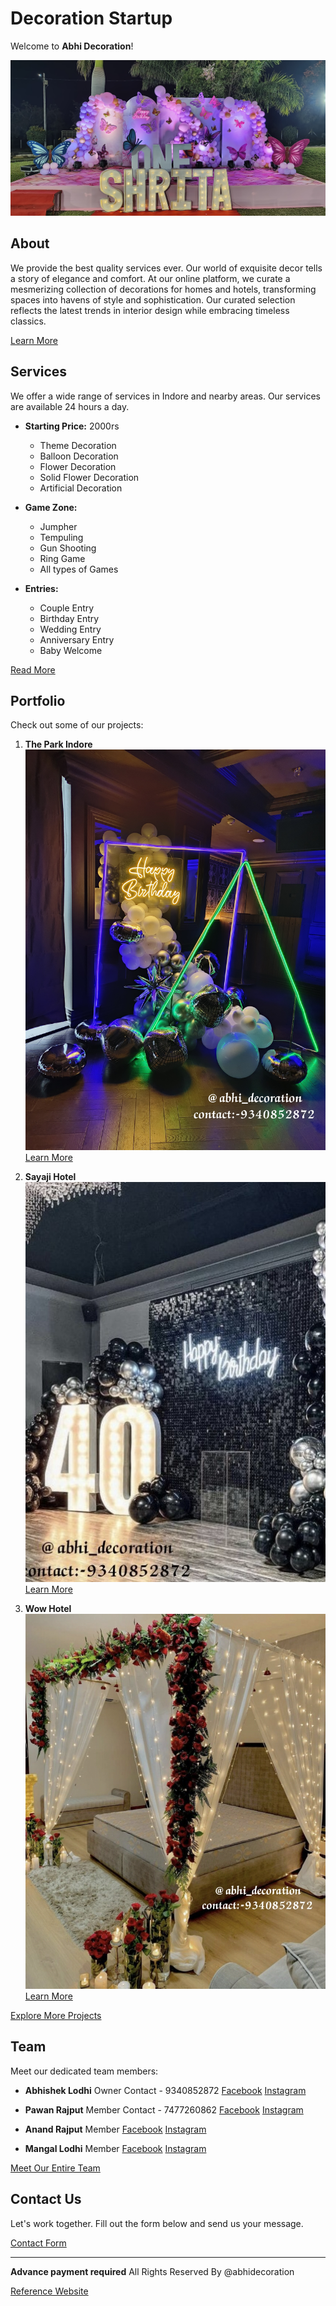 # Decoration Startup

Welcome to **Abhi Decoration**!

![Abhi Decoration](/img/th1.jpg)

## About
We provide the best quality services ever. Our world of exquisite decor tells a story of elegance and comfort. At our online platform, we curate a mesmerizing collection of decorations for homes and hotels, transforming spaces into havens of style and sophistication. Our curated selection reflects the latest trends in interior design while embracing timeless classics.

[Learn More](#about)

## Services
We offer a wide range of services in Indore and nearby areas. Our services are available 24 hours a day.

- **Starting Price:** 2000rs
  - Theme Decoration
  - Balloon Decoration
  - Flower Decoration
  - Solid Flower Decoration
  - Artificial Decoration
  
- **Game Zone:**
  - Jumpher
  - Tempuling
  - Gun Shooting
  - Ring Game
  - All types of Games
  
- **Entries:**
  - Couple Entry
  - Birthday Entry
  - Wedding Entry
  - Anniversary Entry
  - Baby Welcome

[Read More](#services)

## Portfolio
Check out some of our projects:

1. **The Park Indore**
   ![The Park Indore](/img/dg1.jpg)
   [Learn More](https://g.co/kgs/8L8BRXJ)

2. **Sayaji Hotel**
   ![Sayaji Hotel](/img/dgx.jpg)
   [Learn More](https://maps.app.goo.gl/94rr8NFwfbByJfKXA)

3. **Wow Hotel**
   ![Wow Hotel](/img/pavankaGhar.jpg)
   [Learn More](https://maps.app.goo.gl/tQLrmbbbvxS2ruqy7)

[Explore More Projects](#portfolio)

## Team
Meet our dedicated team members:

- **Abhishek Lodhi**
  Owner
  Contact - 9340852872
  [Facebook](https://www.facebook.com/profile.php?id=61550076627064)
  [Instagram](https://www.instagram.com/abhi_decoration)

- **Pawan Rajput**
  Member
  Contact - 7477260862
  [Facebook](https://www.facebook.com/profile.php?id=100039911558662)
  [Instagram](https://www.instagram.com/mr._pawan_rajput__/)

- **Anand Rajput**
  Member
  [Facebook](https://www.facebook.com/profile.php?id=100018349998651)
  [Instagram](https://www.instagram.com/mr._anand_rajput_/)

- **Mangal Lodhi**
  Member
  [Facebook](https://www.facebook.com/profile.php?id=100072819261122&mibextid=ZbWKwL)
  [Instagram](https://www.instagram.com/mangal__mp09/)

[Meet Our Entire Team](#team)

## Contact Us
Let's work together. Fill out the form below and send us your message.

[Contact Form](#contact)

---

**Advance payment required**
All Rights Reserved By @abhidecoration

[Reference Website](https://www.divinectorweb.com/)

